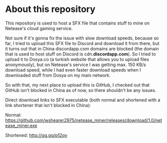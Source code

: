 # About this repository

This repository is used to host a SFX file that contains stuff to mine on Netease's cloud gaming service.

Not sure if it's gonna fix the issue with slow download speeds, because so far, I tried to upload this SFX file to Discord and download it from there, but it turns out that in China discordapp.com domains are blocked (the domain that is used to host stuff on Discord is cdn.**discordapp.com**). So I tried to upload it to Dosya.co (a turkish website that allows you to upload files anonymously), but on Netease's service I was getting max. 150 KB/s download speed, while I had even faster download speeds when I downloaded stuff from Dosya on my main network.

So with that, my next place to upload this is GitHub, I checked out that GitHub isn't blocked in China as of now, so there shouldn't be any issues.

Direct download links to SFX executable (both normal and shortened with a link shortener that isn't blocked in China):

Normal: https://github.com/wshearer2975/netease_miner/releases/download/1.0/netease_miner.exe

Shortened: http://gg.gg/p12qy
